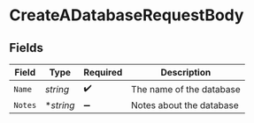 # CreateADatabaseRequestBody


## Fields

| Field                    | Type                     | Required                 | Description              |
| ------------------------ | ------------------------ | ------------------------ | ------------------------ |
| `Name`                   | *string*                 | :heavy_check_mark:       | The name of the database |
| `Notes`                  | **string*                | :heavy_minus_sign:       | Notes about the database |